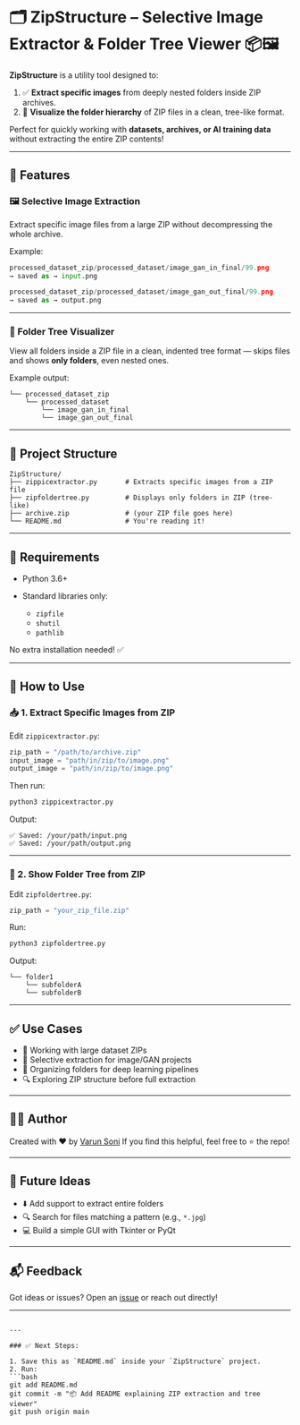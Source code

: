 
# 🗂️ ZipStructure – Selective Image Extractor & Folder Tree Viewer 📦🖼️

**ZipStructure** is a utility tool designed to:
1. ✅ **Extract specific images** from deeply nested folders inside ZIP archives.
2. 🌳 **Visualize the folder hierarchy** of ZIP files in a clean, tree-like format.

Perfect for quickly working with **datasets, archives, or AI training data** without extracting the entire ZIP contents!

---

## 🧾 Features

### 🖼️ Selective Image Extraction
Extract specific image files from a large ZIP without decompressing the whole archive.

Example:
```python
processed_dataset_zip/processed_dataset/image_gan_in_final/99.png
→ saved as → input.png
````

```python
processed_dataset_zip/processed_dataset/image_gan_out_final/99.png
→ saved as → output.png
```

---

### 🌳 Folder Tree Visualizer

View all folders inside a ZIP file in a clean, indented tree format — skips files and shows **only folders**, even nested ones.

Example output:

```
└── processed_dataset_zip
    └── processed_dataset
        └── image_gan_in_final
        └── image_gan_out_final
```

---

## 📂 Project Structure

```
ZipStructure/
├── zippicextractor.py       # Extracts specific images from a ZIP file
├── zipfoldertree.py         # Displays only folders in ZIP (tree-like)
├── archive.zip              # (your ZIP file goes here)
└── README.md                # You're reading it!
```

---

## 🔧 Requirements

* Python 3.6+
* Standard libraries only:

  * `zipfile`
  * `shutil`
  * `pathlib`

No extra installation needed! ✅

---

## 🚀 How to Use

### 📥 1. Extract Specific Images from ZIP

Edit `zippicextractor.py`:

```python
zip_path = "/path/to/archive.zip"
input_image = "path/in/zip/to/image.png"
output_image = "path/in/zip/to/image.png"
```

Then run:

```bash
python3 zippicextractor.py
```

Output:

```
✅ Saved: /your/path/input.png
✅ Saved: /your/path/output.png
```

---

### 🌳 2. Show Folder Tree from ZIP

Edit `zipfoldertree.py`:

```python
zip_path = "your_zip_file.zip"
```

Run:

```bash
python3 zipfoldertree.py
```

Output:

```
└── folder1
    └── subfolderA
    └── subfolderB
```

---

## ✅ Use Cases

* 📁 Working with large dataset ZIPs
* 🎨 Selective extraction for image/GAN projects
* 🧠 Organizing folders for deep learning pipelines
* 🔍 Exploring ZIP structure before full extraction

---

## 👨‍💻 Author

Created with ❤️ by [Varun Soni](https://github.com/varunnnnsonii)
If you find this helpful, feel free to ⭐ the repo!

---

## 🧠 Future Ideas

* ⬇️ Add support to extract entire folders
* 🔍 Search for files matching a pattern (e.g., `*.jpg`)
* 💻 Build a simple GUI with Tkinter or PyQt

---

## 📬 Feedback

Got ideas or issues? Open an [issue](https://github.com/varunnnnsonii/ZipStructure/issues) or reach out directly!

---

````

---

### ✅ Next Steps:

1. Save this as `README.md` inside your `ZipStructure` project.
2. Run:
```bash
git add README.md
git commit -m "📦 Add README explaining ZIP extraction and tree viewer"
git push origin main
````


